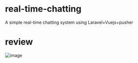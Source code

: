 # real-time-chatting
A simple real-time chatting system using Laravel+Vuejs+pusher
# review
![image](https://github.com/1377637225/real-time-chatting/master/public/images/chat.png)
